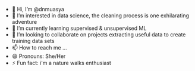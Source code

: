 - 👋 Hi, I’m @dnmuasya
- 👀 I’m interested in data science, the cleaning process is one exhilarating adventure
- 🌱 I’m currently learning supervised & unsupervised ML
- 💞️ I’m looking to collaborate on projects extracting useful data to create training data sets
- 📫 How to reach me ...
- 😄 Pronouns: She/Her
- ⚡ Fun fact: i'm a nature walks enthusiast

<!---
dnmuasya/dnmuasya is a ✨ special ✨ repository because its `README.md` (this file) appears on your GitHub profile.
You can click the Preview link to take a look at your changes.
--->
